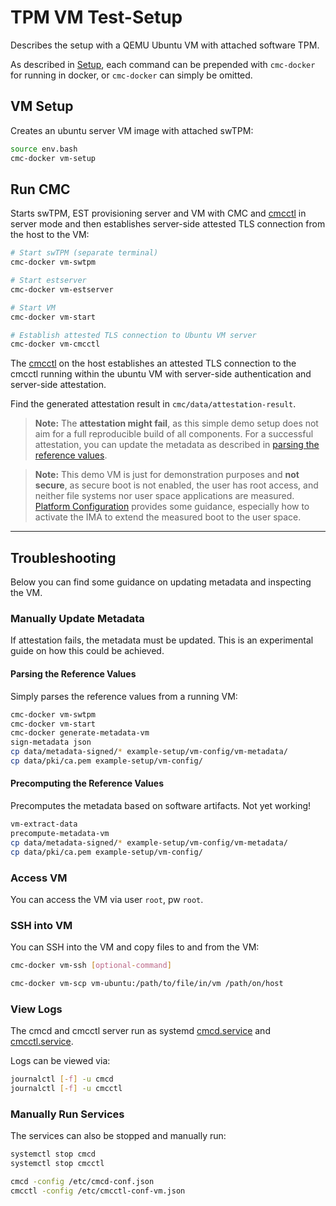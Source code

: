 # TPM VM Test-Setup

Describes the setup with a QEMU Ubuntu VM with attached software TPM.

As described in [Setup](./setup.md#prerequisites), each command can be prepended with `cmc-docker`
for running in docker, or `cmc-docker` can simply be omitted.

## VM Setup

Creates an ubuntu server VM image with attached swTPM:
```sh
source env.bash
cmc-docker vm-setup
```

## Run CMC

Starts swTPM, EST provisioning server and VM with CMC and [cmcctl](./architecture.md#cmcctl) in
server mode and then establishes server-side attested TLS connection from the host to the VM:
```sh
# Start swTPM (separate terminal)
cmc-docker vm-swtpm

# Start estserver
cmc-docker vm-estserver

# Start VM
cmc-docker vm-start

# Establish attested TLS connection to Ubuntu VM server
cmc-docker vm-cmcctl
```

The [cmcctl](./architecture.md#cmcctl) on the host establishes an attested TLS connection to
the cmcctl running within the ubuntu VM with server-side authentication and server-side
attestation.

Find the generated attestation result in `cmc/data/attestation-result`.

> **Note:** The **attestation might fail**, as this simple demo setup does not aim for a full
> reproducible build of all components. For a successful attestation, you can update the metadata as
> described in [parsing the reference values](#parsing-the-reference-values).

> **Note:** This demo VM is just for demonstration purposes and **not secure**, as secure boot is
> not enabled, the user has root access, and neither file systems nor user space applications are
> measured. [Platform Configuration](./setup-tpm.md#platform-configuration) provides some guidance,
> especially how to activate the IMA to extend the measured boot to the user space.


---


## Troubleshooting

Below you can find some guidance on updating metadata and inspecting the VM.

### Manually Update Metadata

If attestation fails, the metadata must be updated. This is an experimental guide
on how this could be achieved.

#### Parsing the Reference Values

Simply parses the reference values from a running VM:
```sh
cmc-docker vm-swtpm
cmc-docker vm-start
cmc-docker generate-metadata-vm
sign-metadata json
cp data/metadata-signed/* example-setup/vm-config/vm-metadata/
cp data/pki/ca.pem example-setup/vm-config/
```

#### Precomputing the Reference Values

Precomputes the metadata based on software artifacts. Not yet working!
```sh
vm-extract-data
precompute-metadata-vm
cp data/metadata-signed/* example-setup/vm-config/vm-metadata/
cp data/pki/ca.pem example-setup/vm-config/
```

### Access VM

You can access the VM via user `root`, pw `root`.

### SSH into VM

You can SSH into the VM and copy files to and from the VM:
```sh
cmc-docker vm-ssh [optional-command]

cmc-docker vm-scp vm-ubuntu:/path/to/file/in/vm /path/on/host
```

### View Logs

The cmcd and cmcctl server run as systemd [cmcd.service](../example-setup/vm-config/cmcd.service)
and [cmcctl.service](../example-setup/vm-config/cmcctl.service).

Logs can be viewed via:
```sh
journalctl [-f] -u cmcd
journalctl [-f] -u cmcctl
```

### Manually Run Services

The services can also be stopped and manually run:
```sh
systemctl stop cmcd
systemctl stop cmcctl

cmcd -config /etc/cmcd-conf.json
cmcctl -config /etc/cmcctl-conf-vm.json
```